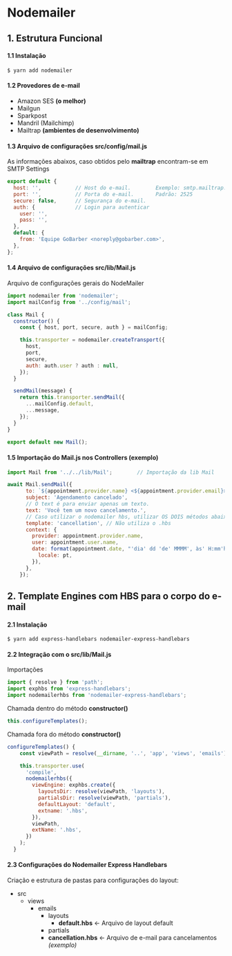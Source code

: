 # Nodemailer

## 1. Estrutura Funcional

#### 1.1 Instalação
`$ yarn add nodemailer`

#### 1.2 Provedores de e-mail
* Amazon SES **(o melhor)**
* Mailgun
* Sparkpost
* Mandril (Mailchimp)
* Mailtrap **(ambientes de desenvolvimento)**

#### 1.3 Arquivo de configurações src/config/mail.js
As informações abaixos, caso obtidos pelo **mailtrap** encontram-se em SMTP Settings

```js
export default {
  host: '',           // Host do e-mail.        Exemplo: smtp.mailtrap.io
  port: '',           // Porta do e-mail.       Padrão: 2525
  secure: false,      // Segurança do e-mail.
  auth: {             // Login para autenticar
    user: '',
    pass: '',
  },
  default: {
    from: 'Equipe GoBarber <noreply@gobarber.com>',
  },
};
```
#### 1.4 Arquivo de configurações src/lib/Mail.js
Arquivo de configurações gerais do NodeMailer

```js
import nodemailer from 'nodemailer';
import mailConfig from '../config/mail';

class Mail {
  constructor() {
    const { host, port, secure, auth } = mailConfig;

    this.transporter = nodemailer.createTransport({
      host,
      port,
      secure,
      auth: auth.user ? auth : null,
    });
  }

  sendMail(message) {
    return this.transporter.sendMail({
      ...mailConfig.default,
      ...message,
    });
  }
}

export default new Mail();
```

#### 1.5 Importação do Mail.js nos Controllers (exemplo)
```js
import Mail from '../../lib/Mail';        // Importação da lib Mail

await Mail.sendMail({
      to: `${appointment.provider.name} <${appointment.provider.email}>`,
      subject: 'Agendamento cancelado',
      // O text é para enviar apenas um texto.
      text: 'Você tem um novo cancelamento.',
      // Caso utilizar o nodemailer hbs, utilizar OS DOIS métodos abaixo.
      template: 'cancellation', // Não utiliza o .hbs
      context: {
        provider: appointment.provider.name,
        user: appointment.user.name,
        date: format(appointment.date, "'dia' dd 'de' MMMM', às' H:mm'h'", {
          locale: pt,
        }),
      },
    });
```

## 2. Template Engines com HBS para o corpo do e-mail

#### 2.1 Instalação
`$ yarn add express-handlebars nodemailer-express-handlebars `

#### 2.2 Integração com o src/lib/Mail.js

Importações
```js
import { resolve } from 'path';
import exphbs from 'express-handlebars';
import nodemailerhbs from 'nodemailer-express-handlebars';
```

Chamada dentro do método **constructor()**
```js
this.configureTemplates();
```

Chamada fora do método **constructor()**
```js
configureTemplates() {
    const viewPath = resolve(__dirname, '..', 'app', 'views', 'emails');

    this.transporter.use(
      'compile',
      nodemailerhbs({
        viewEngine: exphbs.create({
          layoutsDir: resolve(viewPath, 'layouts'),
          partialsDir: resolve(viewPath, 'partials'),
          defaultLayout: 'default',
          extname: '.hbs',
        }),
        viewPath,
        extName: '.hbs',
      })
    );
  }
```

#### 2.3 Configurações do Nodemailer Express Handlebars
Criação e estrutura de pastas para configurações do layout:

* src
  * views
    * emails
      * layouts
        * **default.hbs** <- Arquivo  de layout default
      * partials
      * **cancellation.hbs** <- Arquivo de e-mail para cancelamentos *(exemplo)*